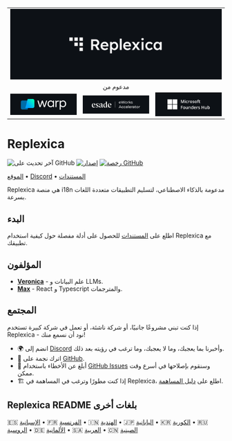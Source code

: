 <table width="100%">
    <tr>
        <td colspan="3">
            <a href="https://replexica.com">
                <img src="/content/banner.dark.png" width="100%" />
            </a>
        </td>
    </tr>
    <tr>
        <td colspan="3" align="center">
            مدعوم من
        </td>
    </tr>
    <tr>
        <td width="33%">
            <a target="_blank" href="https://www.warp.dev/?utm_source=github&utm_medium=referral&utm_campaign=replexica_20240626">
                <img src="/content/warp.dark.png" />
            </a>
        </td>
        <td width="33%">
            <a target="_blank" href="https://www.esade.edu/en/learning-innovation/rambla/eworks">
                <img src="/content/eworks.dark.png" />
            </a>
        </td>
        <td width="33%">
            <a target="_blank" href="https://foundershub.startups.microsoft.com">
                <img src="/content/ms-f-hub.dark.png" />
            </a>
        </td>
    </tr>
</table>

# Replexica

![آخر تحديث على GitHub](https://img.shields.io/github/last-commit/replexica/replexica)
[![إصدار](https://github.com/replexica/replexica/actions/workflows/release.yml/badge.svg)](https://github.com/replexica/replexica/actions/workflows/release.yml)
[![رخصة GitHub](https://img.shields.io/github/license/replexica/replexica)](https://github.com/replexica/replexica/blob/main/LICENSE.md)

[الموقع](https://replexica.com) •
[Discord](https://replexica.com/go/discord) •
[المستندات](https://replexica.com/go/docs)

Replexica هي منصة i18n مدعومة بالذكاء الاصطناعي، لتسليم التطبيقات متعددة اللغات بسرعة.

## البدء

اطلع على [المستندات](https://replexica.com/go/docs) للحصول على أدلة مفصلة حول كيفية استخدام Replexica مع تطبيقك.

## المؤلفون

* **[Veronica](https://github.com/vrcprl)** - علم البيانات و LLMs.
* **[Max](https://github.com/maxprilutskiy)** - React و Typescript والمترجمات.

## المجتمع

إذا كنت تبني مشروعًا جانبيًا، أو شركة ناشئة، أو تعمل في شركة كبيرة تستخدم Replexica - نود أن نسمع منك!

* 🌍 انضم إلى [Discord](https://discord.gg/GeK6AuSqzw) وأخبرنا بما يعجبك، وما لا يعجبك، وما ترغب في رؤيته بعد ذلك.
* 🌟 اترك نجمة على [GitHub](https://github.com/replexica/replexica).
* 🐞 أبلغ عن الأخطاء باستخدام [GitHub Issues](https://github.com/replexica/replexica/issues) وسنقوم بإصلاحها في أسرع وقت ممكن.
* 🏗️ إذا كنت مطورًا وترغب في المساهمة في Replexica، اطلع على [دليل المساهمة](./CONTRIBUTING.md).

## Replexica README بلغات أخرى

🇪🇸 [الإسبانية](/readme/es.md) •
🇫🇷 [الفرنسية](/readme/fr.md) •
🇮🇳 [الهندية](/readme/hi.md) •
🇯🇵 [اليابانية](/readme/ja.md) •
🇰🇷 [الكورية](/readme/ko.md) •
🇷🇺 [الروسية](/readme/ru.md) •
🇩🇪 [الألمانية](/readme/de.md) •
🇸🇦 [العربية](/readme/ar.md) •
🇨🇳 [الصينية](/readme/zh.md)
